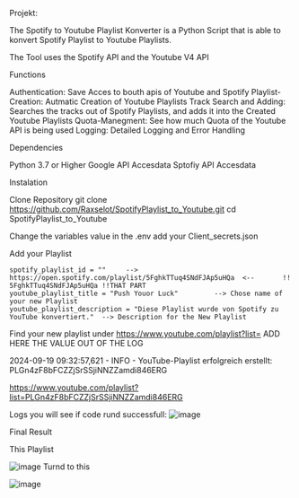 Projekt: 


The Spotify to Youtube Playlist Konverter is a Python Script that is able to konvert Spotify Playlist to Youtube Playlists. 

The Tool uses the Spotify API and the Youtube V4 API

Functions

Authentication: Save Acces to bouth apis of Youtube and Spotify
Playlist-Creation: Autmatic Creation of Youtube Playlists
Track Search and Adding: Searches the tracks out of Spotify Playlists, and adds it into the Created Youtube Playlists
Quota-Manegment: See how much Quota of the Youtube API is being used
Logging: Detailed Logging and Error Handling

Dependencies

Python 3.7 or Higher
Google API Accesdata
Sptofiy API Accesdata

Instalation 

Clone Repository
git clone https://github.com/Raxselot/SpotifyPlaylist_to_Youtube.git
cd SpotifyPlaylist_to_Youtube

Change the variables value in the .env
add your Client_secrets.json

Add your Playlist 

    spotify_playlist_id = ""     --> https://open.spotify.com/playlist/5FghkTTuq4SNdFJAp5uHQa  <--       !! 5FghkTTuq4SNdFJAp5uHQa !!THAT PART 
    youtube_playlist_title = "Push Youor Luck"         --> Chose name of your new Playlist 
    youtube_playlist_description = "Diese Playlist wurde von Spotify zu YouTube konvertiert."  --> Description for the New Playlist 

Find your new playlist under https://www.youtube.com/playlist?list= ADD HERE THE VALUE OUT OF THE LOG 

2024-09-19 09:32:57,621 - INFO - YouTube-Playlist erfolgreich erstellt: PLGn4zF8bFCZZjSrSSjiNNZZamdi846ERG

https://www.youtube.com/playlist?list=PLGn4zF8bFCZZjSrSSjiNNZZamdi846ERG

Logs you will see if code rund successfull: 
![image](https://github.com/user-attachments/assets/6a947e2d-3343-48f6-8748-d5bef003d352)



Final Result 

This Playlist 

![image](https://github.com/user-attachments/assets/ac325e5d-02db-435b-b280-7ee98f21bfe9)
Turnd to this 

![image](https://github.com/user-attachments/assets/594b11ad-3078-499b-9fd4-ab1941e40db7)


